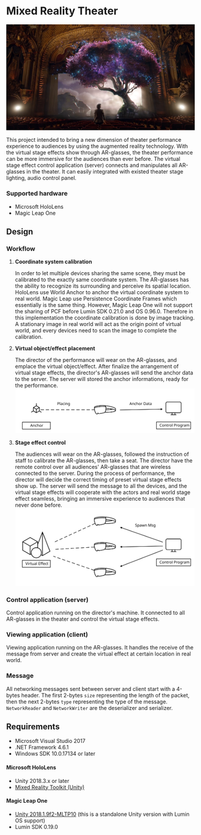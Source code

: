# Mixed Reality Theater

![thumbnail](https://raw.githubusercontent.com/CJT-Jackton/Mixed-Reality-Theater/master/Images/MR-Theater.png "Mixed Reality Theater")

This project intended to bring a new dimension of theater performance experience to audiences by using the augmented reality technology. With the virtual stage effects show through AR-glasses, the theater performance can be more immersive for the audiences than ever before. The virtual stage effect control application (server) connects and manipulates all AR-glasses in the theater. It can easily integrated with existed theater stage lighting, audio control panel.

### Supported hardware

- Microsoft HoloLens
- Magic Leap One

## Design

### Workflow

1. **Coordinate system calibration**

    In order to let multiple devices sharing the same scene, they must be calibrated to the exactly same coordinate system. The AR-glasses has the ability to recognize its surrounding and perceive its spatial location. HoloLens use World Anchor to anchor the virtual coordinate system to real world. Magic Leap use Persistence Coordinate Frames which essentially is the same thing. However, Magic Leap One will not support the sharing of PCF before Lumin SDK 0.21.0 and OS 0.96.0. Therefore in this implementation the coordinate calibration is done by image tracking. A stationary image in real world will act as the origin point of virtual world, and every devices need to scan the image to complete the calibration.

2. **Virtual object/effect placement**

    The director of the performance will wear on the AR-glasses, and emplace the virtual object/effect. After finalize the arrangement of virtual stage effects, the director's AR-glasses will send the anchor data to the server. The server will stored the anchor informations, ready for the performance.
![design](https://raw.githubusercontent.com/CJT-Jackton/Mixed-Reality-Theater/master/Images/MR-Theater-design2.svg?sanitize=true "Design")

3. **Stage effect control**

    The audiences will wear on the AR-glasses, followed the instruction of staff to calibrate the AR-glasses, then take a seat. The director have the remote control over all audiences' AR-glasses that are wireless connected to the server. During the process of performance, the director will decide the correct timing of preset virtual stage effects show up. The server will send the message to all the devices, and the virtual stage effects will cooperate with the actors and real world stage effect seamless, bringing an immersive experience to audiences that never done before.
![design](https://raw.githubusercontent.com/CJT-Jackton/Mixed-Reality-Theater/master/Images/MR-Theater-design.svg?sanitize=true "Design")

### Control application (server)

Control application running on the director's machine. It connected to all AR-glasses in the theater and control the virtual stage effects.

### Viewing application (client)

Viewing application running on the AR-glasses. It handles the receive of the message from server and create the virtual effect at certain location in real world.

### Message

All networking messages sent between server and client start with a 4-bytes header. The first 2-bytes `size` representing the length of the packet, then the next 2-bytes `type` representing the type of the message. `NetworkReader` and `NetworkWriter` are the deserializer and serializer.

## Requirements

- Microsoft Visual Studio 2017
- .NET Framework 4.6.1
- Windows SDK 10.0.17134 or later

#### Microsoft HoloLens
- Unity 2018.3.x or later
- [Mixed Reality Toolkit (Unity)](https://github.com/Microsoft/MixedRealityToolkit-Unity)

#### Magic Leap One
- [Unity 2018.1.9f2-MLTP10](https://unity3d.com/partners/magicleap) (this is a standalone Unity version with Lumin OS support)
- Lumin SDK 0.19.0

